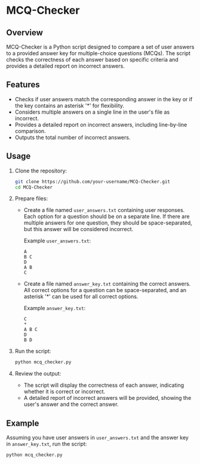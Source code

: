 # MCQ-Checker

## Overview

MCQ-Checker is a Python script designed to compare a set of user answers to a provided answer key for multiple-choice questions (MCQs). The script checks the correctness of each answer based on specific criteria and provides a detailed report on incorrect answers.

## Features

- Checks if user answers match the corresponding answer in the key or if the key contains an asterisk '*' for flexibility.
- Considers multiple answers on a single line in the user's file as incorrect.
- Provides a detailed report on incorrect answers, including line-by-line comparison.
- Outputs the total number of incorrect answers.

## Usage

1. Clone the repository:

    ```bash
    git clone https://github.com/your-username/MCQ-Checker.git
    cd MCQ-Checker
    ```

2. Prepare files:

    - Create a file named `user_answers.txt` containing user responses. Each option for a question should be on a separate line. If there are multiple answers for one question, they should be space-separated, but this answer will be considered incorrect.

      Example `user_answers.txt`:
      ```
      A
      B C
      D
      A B
      C
      ```

    - Create a file named `answer_key.txt` containing the correct answers. All correct options for a question can be space-separated, and an asterisk '*' can be used for all correct options.

      Example `answer_key.txt`:
      ```
      C
      *
      A B C
      D
      B D
      ```

3. Run the script:

    ```bash
    python mcq_checker.py
    ```

4. Review the output:

    - The script will display the correctness of each answer, indicating whether it is correct or incorrect.
    - A detailed report of incorrect answers will be provided, showing the user's answer and the correct answer.

## Example

Assuming you have user answers in `user_answers.txt` and the answer key in `answer_key.txt`, run the script:

```bash
python mcq_checker.py
